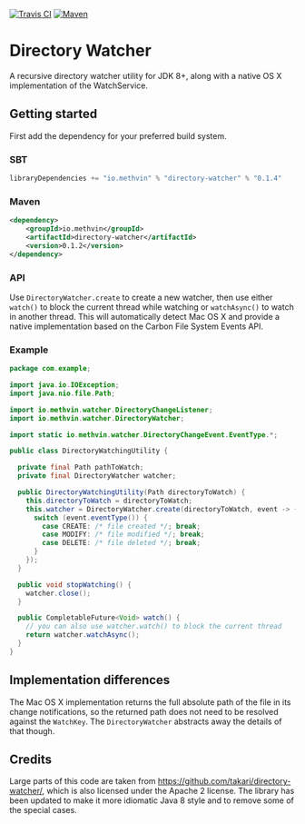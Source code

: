 [![Travis CI](https://travis-ci.org/gmethvin/directory-watcher.svg?branch=master)](https://travis-ci.org/gmethvin/directory-watcher) [![Maven](https://img.shields.io/maven-central/v/io.methvin/directory-watcher.svg)](http://mvnrepository.com/artifact/io.methvin/directory-watcher)

# Directory Watcher

A recursive directory watcher utility for JDK 8+, along with a native OS X implementation of the WatchService.

## Getting started

First add the dependency for your preferred build system.

### SBT

```scala
libraryDependencies += "io.methvin" % "directory-watcher" % "0.1.4"
```

### Maven

```xml
<dependency>
    <groupId>io.methvin</groupId>
    <artifactId>directory-watcher</artifactId>
    <version>0.1.2</version>
</dependency>
```

### API

Use `DirectoryWatcher.create` to create a new watcher, then use either `watch()` to block the current thread while watching or `watchAsync()` to watch in another thread. This will automatically detect Mac OS X and provide a native implementation based on the Carbon File System Events API.

### Example

```java
package com.example;

import java.io.IOException;
import java.nio.file.Path;

import io.methvin.watcher.DirectoryChangeListener;
import io.methvin.watcher.DirectoryWatcher;

import static io.methvin.watcher.DirectoryChangeEvent.EventType.*;

public class DirectoryWatchingUtility {

  private final Path pathToWatch;
  private final DirectoryWatcher watcher;

  public DirectoryWatchingUtility(Path directoryToWatch) {
    this.directoryToWatch = directoryToWatch;
    this.watcher = DirectoryWatcher.create(directoryToWatch, event -> {
      switch (event.eventType()) {
        case CREATE: /* file created */; break;
        case MODIFY: /* file modified */; break;
        case DELETE: /* file deleted */; break;
      }
    });
  }

  public void stopWatching() {
    watcher.close();
  }

  public CompletableFuture<Void> watch() {
    // you can also use watcher.watch() to block the current thread
    return watcher.watchAsync();
  }
}
```

## Implementation differences

The Mac OS X implementation returns the full absolute path of the file in its change notifications, so the returned path does not need to be resolved against the `WatchKey`. The `DirectoryWatcher` abstracts away the details of that though.

## Credits

Large parts of this code are taken from https://github.com/takari/directory-watcher/, which is also licensed under the Apache 2 license. The library has been updated to make it more idiomatic Java 8 style and to remove some of the special cases.
